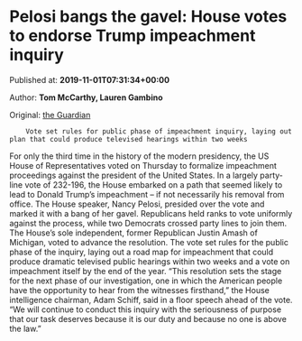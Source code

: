 
# Pelosi bangs the gavel: House votes to endorse Trump impeachment inquiry

Published at: **2019-11-01T07:31:34+00:00**

Author: **Tom McCarthy, Lauren Gambino**

Original: [the Guardian](https://www.theguardian.com/us-news/2019/oct/30/us-house-prepares-for-historic-vote-to-formalize-trump-impeachment-process)


        Vote set rules for public phase of impeachment inquiry, laying out plan that could produce televised hearings within two weeks
      
For only the third time in the history of the modern presidency, the US House of Representatives voted on Thursday to formalize impeachment proceedings against the president of the United States.
In a largely party-line vote of 232-196, the House embarked on a path that seemed likely to lead to Donald Trump’s impeachment – if not necessarily his removal from office. The House speaker, Nancy Pelosi, presided over the vote and marked it with a bang of her gavel.
Republicans held ranks to vote uniformly against the process, while two Democrats crossed party lines to join them. The House’s sole independent, former Republican Justin Amash of Michigan, voted to advance the resolution.
The vote set rules for the public phase of the inquiry, laying out a road map for impeachment that could produce dramatic televised public hearings within two weeks and a vote on impeachment itself by the end of the year.
“This resolution sets the stage for the next phase of our investigation, one in which the American people have the opportunity to hear from the witnesses firsthand,” the House intelligence chairman, Adam Schiff, said in a floor speech ahead of the vote.
“We will continue to conduct this inquiry with the seriousness of purpose that our task deserves because it is our duty and because no one is above the law.”
